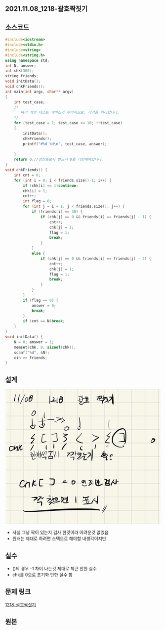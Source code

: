 ## 2021.11.08_1218-괄호짝짓기

## 소스코드

```c++
#include<iostream>
#include<stdio.h>
#include<string>
#include<string.h>
using namespace std;
int N, answer;
int chk[300];
string friends;
void initData();
void chkFriends();
int main(int argc, char** argv)
{
	int test_case;
	/*
	   여러 개의 테스트 케이스가 주어지므로, 각각을 처리합니다.
	*/
	for (test_case = 1; test_case <= 10; ++test_case)
	{
		initData();
		chkFriends();
		printf("#%d %d\n", test_case, answer);

	}
	return 0;//정상종료시 반드시 0을 리턴해야합니다.
}
void chkFriends() {
	int cnt = 0;
	for (int i = 0; i < friends.size()-1; i++) {
		if (chk[i] == 1)continue;
		chk[i] = 1;
		cnt++;
		int flag = 0;
		for (int j = i + 1; j < friends.size(); j++) {
			if (friends[i] == 40) {
				if (chk[j] == 0 && friends[i] == friends[j] - 1) {
					cnt++;
					chk[j] = 1;
					flag = 1;
					break;
				}
			}
			else {
				if (chk[j] == 0 && friends[i] == friends[j] - 2) {
					cnt++;
					chk[j] = 1;
					flag = 1;
					break;
				}
			}
		}
		if (flag == 0) {
			answer = 0;
			break;
		}
		if (cnt == N)break;
	}
}
void initData() {
	N = 0; answer = 1;
	memset(chk, 0, sizeof(chk));
	scanf("%d", &N);
	cin >> friends;
}
```

## 설계

![image-20211108214332740](2021.11.08_1218-괄호짝짓기.assets/image-20211108214332740.png)

- 사실 그냥 짝이 있는지 검사 한것이라 어려운것 없었음
- 원래는 제대로 하려면 스택으로 해야함 내생각이지만

## 실수

- ()의 경우 -1 차이 나는것 제대로 체큰 안한 실수
- chk를 0으로 초기화 안한 실수 함

## 문제 링크

[1218-괄호짝짓기](https://swexpertacademy.com/main/code/problem/problemDetail.do?problemLevel=4&contestProbId=AV14eWb6AAkCFAYD&categoryId=AV14eWb6AAkCFAYD&categoryType=CODE&problemTitle=&orderBy=PASS_RATE&selectCodeLang=ALL&select-1=4&pageSize=10&pageIndex=2)

## 원본


